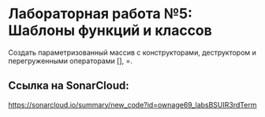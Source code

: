 # Лабораторная работа №5: Шаблоны функций и классов

Создать параметризованный массив с конструкторами, деструктором и перегруженными операторами [], =. 

## Ссылка на SonarCloud:
https://sonarcloud.io/summary/new_code?id=ownage69_labsBSUIR3rdTerm

